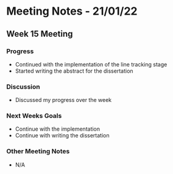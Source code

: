 # Meeting Notes - 21/01/22

## Week 15 Meeting 

### Progress

- Continued with the implementation of the line tracking stage 
- Started writing the abstract for the dissertation 

### Discussion 

- Discussed my progress over the week 

### Next Weeks Goals 

- Continue with the implementation 
- Continue with writing the dissertation 

### Other Meeting Notes 

- N/A